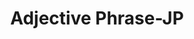 ---
word: "true"

title: "Adjective Phrase-JP"

categories: ['']

tags: ['Adjective', 'Phrase', 'JP']

arwords: 'مركب وصفي'

arexps: []

enwords: ['Adjective Phrase-JP']

enexps: []

arlexicons: 'ر'

enlexicons: 'A'

authors: ['Ruqayya Roshdy']

translators: ['']

citations: 'مقدمة في حوسبة اللغة العربية'

sources: 'مركز الملك عبدالله بن عبدالعزيز الدولي لخدمة اللغة العربية'

slug: ""
---